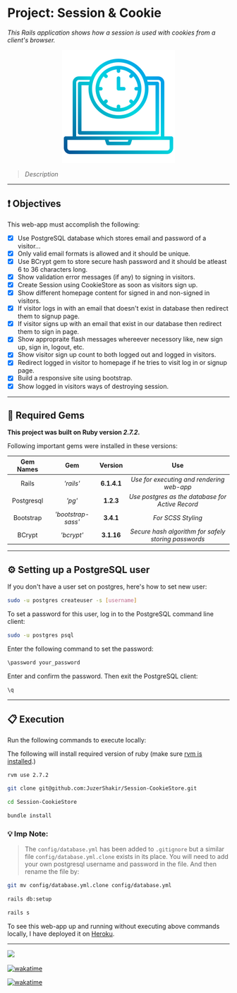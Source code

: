 # Project: Session & Cookie
*This Rails application shows how a session is used with cookies from a client's browser.*

<div align="center">
  <img src="project_logo.png" />
</div>

> *Description*

----

## ❗ Objectives
This web-app must accomplish the following:
- [x] Use PostgreSQL database which stores email and password of a visitor...
- [x] Only valid email formats is allowed and it should be unique.
- [x] Use BCrypt gem to store secure hash password and it should be atleast 6 to 36 characters long.
- [x] Show validation error messages (if any) to signing in visitors.
- [x] Create Session using CookieStore as soon as visitors sign up.
- [x] Show different homepage content for signed in and non-signed in visitors.
- [x] If visitor logs in with an email that doesn't exist in database then redirect them to signup page.
- [x] If visitor signs up with an email that exist in our database then redirect them to sign in page.
- [x] Show appropraite flash messages whereever necessory like, new sign up, sign in, logout, etc.
- [x] Show visitor sign up count to both logged out and logged in visitors.
- [x] Redirect logged in visitor to homepage if he tries to visit log in or signup page.
- [x] Build a responsive site using bootstrap.
- [x] Show logged in visitors ways of destroying session.

----

## 💎 Required Gems

**This project was built on Ruby version *2.7.2*.**

Following important gems were installed in these versions:

|  **Gem Names**  |         **Gem**         | **Version** |                      **Use**                     |
| :------------:  |     :------------:      | :---------: |                    :---------:                   |
|      Rails      |        _'rails'_        |  **6.1.4.1**  |    *Use for executing and rendering web-app*     |
|   Postgresql    |          _'pg'_         |  **1.2.3**  | *Use postgres as the database for Active Record* |
|    Bootstrap    |      _'bootstrap-sass'_      |  **3.4.1**  |                *For SCSS Styling*                 |
|    BCrypt       |        _'bcrypt'_       |  **3.1.16** | *Secure hash algorithm for safely storing passwords* |


----

## ⚙️ Setting up a PostgreSQL user

If you don't have a user set on postgres, here's how to set new user:

```bash
sudo -u postgres createuser -s [username]
```
To set a password for this user, log in to the PostgreSQL command line client:
```bash
sudo -u postgres psql
```
Enter the following command to set the password:
```bash
\password your_password
```
Enter and confirm the password. Then exit the PostgreSQL client:
```bash
\q
```

-----

## 📋 Execution

Run the following commands to execute locally:

The following will install required version of ruby (make sure [rvm is installed](https://rvm.io/rvm/install).)

```bash
rvm use 2.7.2
```
```bash
git clone git@github.com:JuzerShakir/Session-CookieStore.git
```
```bash
cd Session-CookieStore
```
```bash
bundle install
```

### 💡 Imp Note:
> The `config/database.yml` has been added to `.gitignore` but a similar file `config/database.yml.clone` exists in its place. You will need to add your own postgresql username and password in the file. And then rename the file by:

```bash
git mv config/database.yml.clone config/database.yml
```
```bash
rails db:setup
```
```bash
rails s
```

To see this web-app up and running without executing above commands locally,
I have deployed it on [Heroku](https://session-cookie-store.herokuapp.com/).

-----

![](https://visitor-badge-reloaded.herokuapp.com/badge?page_id=juzershakir.Session-CookieStore&color=000000&lcolor=000000&style=for-the-badge&logo=Github)

<a href="https://wakatime.com/badge/github/JuzerShakir/Session-CookieStore"><img src="https://wakatime.com/badge/github/JuzerShakir/Session-CookieStore.svg" alt="wakatime"></a>

<a href="https://wakatime.com/@JuzerShakir/projects/owabcydqge?start=2021-10-26&end=2021-11-01"><img src="https://wakatime.com/badge/user/ccef187f-4308-4666-920d-d0a9a07d713a/project/680d7b23-8d37-49c4-9f2e-38200088cb4b.svg" alt="wakatime"></a>
